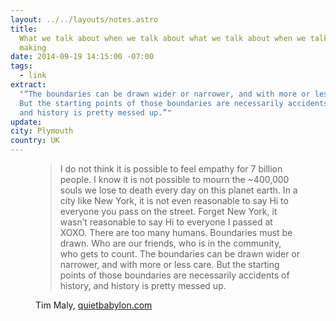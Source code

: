 ```yaml
---
layout: ../../layouts/notes.astro
title:
  What we talk about when we talk about what we talk about when we talk about
  making
date: 2014-09-19 14:15:00 -07:00
tags:
  - link
extract:
  "“The boundaries can be drawn wider or narrower, and with more or less care.
  But the starting points of those boundaries are necessarily accidents of history,
  and history is pretty messed up.”"
update:
city: Plymouth
country: UK
---
```


<figure>
<blockquote>
<p>I do not think it is possible to feel empathy for 7 billion people. I know it is not possible to mourn the ~400,000 souls we lose to death every day on this planet earth. In a city like New York, it is not even reasonable to say Hi to everyone you pass on the street. Forget New York, it wasn’t reasonable to say Hi to everyone I passed at XOXO. There are too many humans. Boundaries must be drawn. Who are our friends, who is in the community, who gets to count. The boundaries can be drawn wider or narrower, and with more or less care. But the starting points of those boundaries are necessarily accidents of history, and history is pretty messed up.</p>
</blockquote>
<figcaption class="cite">
<p>Tim Maly, <a href="http://quietbabylon.com/2014/what-we-talk-about-when-we-talk-about-what-we-talk-about-when-we-talk-about-making/">quietbabylon.com</a></p></figcaption>
</figure>
